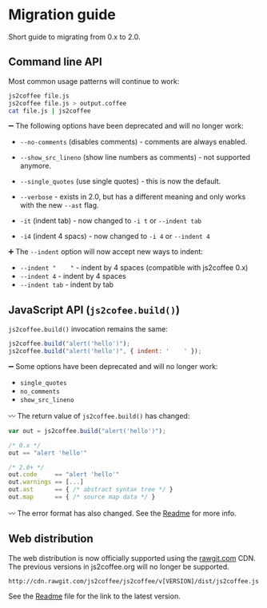 Migration guide
===============

Short guide to migrating from 0.x to 2.0.

## Command line API

Most common usage patterns will continue to work:

```sh
js2coffee file.js
js2coffee file.js > output.coffee
cat file.js | js2coffee
```

:heavy_minus_sign:
The following options have been deprecated and will no longer work:

 * `--no-comments` (disables comments) - comments are always enabled.

 * `--show_src_lineno` (show line numbers as comments) - not supported anymore.

 * `--single_quotes` (use single quotes) - this is now the default.

 * `--verbose` - exists in 2.0, but has a different meaning and only works with the new `--ast` flag.

 * `-it` (indent tab) - now changed to `-i t` or `--indent tab`

 * `-i4` (indent 4 spacs) - now changed to `-i 4` or `--indent 4`

:heavy_plus_sign:
The `--indent` option will now accept new ways to indent:

 * `--indent "    "` - indent by 4 spaces (compatible with js2coffee 0.x)
 * `--indent 4` - indent by 4 spaces
 * `--indent tab` - indent by tab

## JavaScript API (`js2cofee.build()`)

`js2coffee.build()` invocation remains the same:

```js
js2coffee.build("alert('hello')");
js2coffee.build("alert('hello')", { indent: '    ' });
```

:heavy_minus_sign:
Some options have been deprecated and will no longer work:

 * `single_quotes`
 * `no_comments`
 * `show_src_lineno`

:wavy_dash:
The return value of `js2coffee.build()` has changed:

```js
var out = js2coffee.build("alert('hello')");

/* 0.x */
out == "alert 'hello'"

/* 2.0+ */
out.code     == "alert 'hello'"
out.warnings == [...]
out.ast      == { /* abstract syntax tree */ }
out.map      == { /* source map data */ }
```

:wavy_dash:
The error format has also changed. See the [Readme](../Readme.md) for more info.

## Web distribution

The web distribution is now officially supported using the
[rawgit.com](http://rawgit.com) CDN. The previous versions in js2coffee.org
will no longer be supported.

    http://cdn.rawgit.com/js2coffee/js2coffee/v[VERSION]/dist/js2coffee.js

See the [Readme](../Readme.md) file for the link to the latest version.
